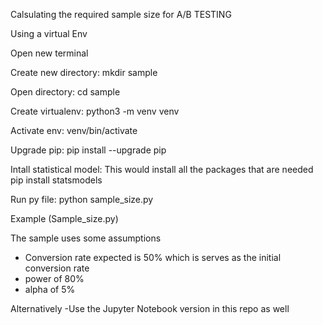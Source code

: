 Calsulating the required sample size for A/B TESTING

Using a virtual Env

Open new terminal

Create new directory: mkdir sample

Open directory: cd sample

Create virtualenv: python3 -m venv venv

Activate env: venv/bin/activate

Upgrade pip: pip install --upgrade pip

Intall statistical model: This would install all the packages that are needed
pip install statsmodels

Run py file: python sample_size.py


Example (Sample_size.py)

The sample uses some assumptions
- Conversion rate expected is 50% which is serves as the initial conversion rate
- power of 80%
- alpha of 5%


Alternatively 
-Use the Jupyter Notebook version in this repo as well